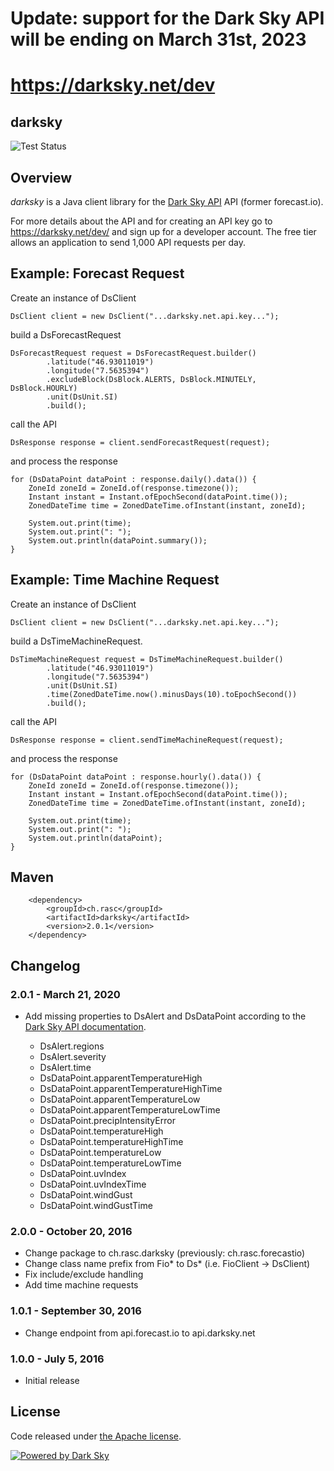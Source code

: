 # Update: support for the Dark Sky API will be ending on March 31st, 2023
# https://darksky.net/dev


## darksky

![Test Status](https://github.com/ralscha/darksky/workflows/test/badge.svg)

## Overview

*darksky* is a Java client library for the [Dark Sky API](https://darksky.net/dev/) API (former forecast.io).

For more details about the API and for creating an API key go to 
https://darksky.net/dev/ and sign up for a developer account.
The free tier allows an application to send 1,000 API requests per day.

## Example: Forecast Request

Create an instance of DsClient

```
DsClient client = new DsClient("...darksky.net.api.key...");
```

build a DsForecastRequest

```
DsForecastRequest request = DsForecastRequest.builder()
        .latitude("46.93011019")
		.longitude("7.5635394")
		.excludeBlock(DsBlock.ALERTS, DsBlock.MINUTELY, DsBlock.HOURLY)
		.unit(DsUnit.SI)
		.build();
```

call the API

```
DsResponse response = client.sendForecastRequest(request);
```

and process the response

```
for (DsDataPoint dataPoint : response.daily().data()) {
    ZoneId zoneId = ZoneId.of(response.timezone());
    Instant instant = Instant.ofEpochSecond(dataPoint.time());
    ZonedDateTime time = ZonedDateTime.ofInstant(instant, zoneId);

    System.out.print(time);
    System.out.print(": ");
    System.out.println(dataPoint.summary());
}
```


## Example: Time Machine Request

Create an instance of DsClient

```
DsClient client = new DsClient("...darksky.net.api.key...");
```

build a DsTimeMachineRequest.  

```
DsTimeMachineRequest request = DsTimeMachineRequest.builder()
        .latitude("46.93011019")
		.longitude("7.5635394")				
		.unit(DsUnit.SI)
		.time(ZonedDateTime.now().minusDays(10).toEpochSecond())
		.build();
```

call the API

```
DsResponse response = client.sendTimeMachineRequest(request);
```

and process the response

```
for (DsDataPoint dataPoint : response.hourly().data()) {			
    ZoneId zoneId = ZoneId.of(response.timezone());
    Instant instant = Instant.ofEpochSecond(dataPoint.time());
    ZonedDateTime time = ZonedDateTime.ofInstant(instant, zoneId);

    System.out.print(time);
    System.out.print(": ");
    System.out.println(dataPoint);            
}
```

## Maven

```
	<dependency>
		<groupId>ch.rasc</groupId>
		<artifactId>darksky</artifactId>
		<version>2.0.1</version>
	</dependency>
```

## Changelog

### 2.0.1 - March 21, 2020
  * Add missing properties to DsAlert and DsDataPoint according to the [Dark Sky API documentation](https://darksky.net/dev/docs).

      - DsAlert.regions
      - DsAlert.severity
      - DsAlert.time
      - DsDataPoint.apparentTemperatureHigh
      - DsDataPoint.apparentTemperatureHighTime
      - DsDataPoint.apparentTemperatureLow
      - DsDataPoint.apparentTemperatureLowTime
      - DsDataPoint.precipIntensityError
      - DsDataPoint.temperatureHigh
      - DsDataPoint.temperatureHighTime
      - DsDataPoint.temperatureLow
      - DsDataPoint.temperatureLowTime
      - DsDataPoint.uvIndex
      - DsDataPoint.uvIndexTime
      - DsDataPoint.windGust
      - DsDataPoint.windGustTime


### 2.0.0 - October 20, 2016
  * Change package to ch.rasc.darksky (previously: ch.rasc.forecastio)
  * Change class name prefix from Fio* to Ds* (i.e. FioClient -> DsClient)
  * Fix include/exclude handling
  * Add time machine requests
  

### 1.0.1 - September 30, 2016
  * Change endpoint from api.forecast.io to api.darksky.net

  
### 1.0.0 - July 5, 2016
  * Initial release


## License
Code released under [the Apache license](http://www.apache.org/licenses/).


[![Powered by Dark Sky](https://darksky.net/dev/img/attribution/poweredby-oneline.png)](https://darksky.net/poweredby/)